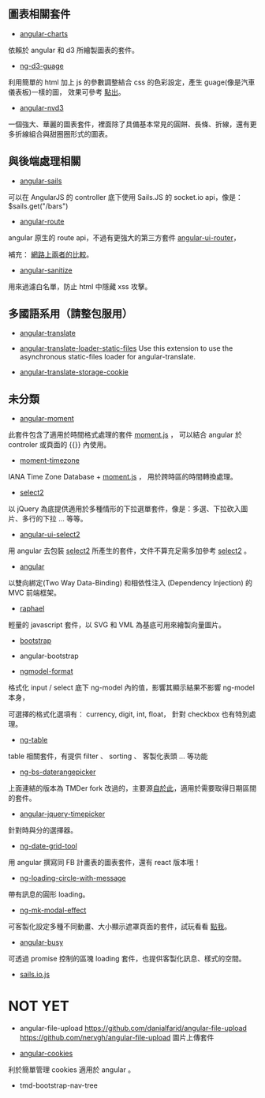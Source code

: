 ## 圖表相關套件

* [angular-charts](https://github.com/chinmaymk/angular-charts/)

依賴於 angular 和 d3 所繪製圖表的套件。

* [ng-d3-guage](https://github.com/malikid/ng-d3-guage)

利用簡單的 html 加上 js 的參數調整結合 css 的色彩設定，產生 guage(像是汽車儀表板)一樣的圖， 效果可參考 [點出](http://codepen.io/jaketrent/pen/eloGk)。

* [angular-nvd3](http://krispo.github.io/angular-nvd3/#/)

一個強大、華麗的圖表套件，裡面除了具備基本常見的圓餅、長條、折線，還有更多折線組合與甜圈圈形式的圖表。

## 與後端處理相關


* [angular-sails](https://github.com/janpantel/angular-sails)

可以在 AngularJS 的 controller 底下使用 Sails.JS 的 socket.io api，像是：$sails.get("/bars")

* [angular-route](https://github.com/angular/bower-angular-route)

angular 原生的 route api，不過有更強大的第三方套件 [angular-ui-router](https://github.com/angular-ui/ui-router)，

補充： [網路上兩者的比較](http://stackoverflow.com/questions/21023763/difference-between-angular-route-and-angular-ui-router)。

* [angular-sanitize](https://docs.angularjs.org/api/ngSanitize)

用來過濾白名單，防止 html 中隱藏 xss 攻擊。

## 多國語系用（請整包服用）

* [angular-translate](http://angular-translate.github.io/)

* [angular-translate-loader-static-files](https://github.com/sbarysiuk/angular-translate-loader-static-files)
Use this extension to use the asynchronous static-files loader for angular-translate.

* [angular-translate-storage-cookie](https://github.com/webjars/angular-translate-storage-cookie)



## 未分類

* [angular-moment](https://github.com/urish/angular-moment)

此套件包含了適用於時間格式處理的套件 [moment.js](http://momentjs.com/) ， 可以結合 angular 於 controler 或頁面的 {{}} 內使用。

* [moment-timezone](https://github.com/moment/moment-timezone)

IANA Time Zone Database + [moment.js](http://momentjs.com/) ， 用於跨時區的時間轉換處理。

* [select2](https://select2.github.io/)

以 jQuery 為底提供適用於多種情形的下拉選單套件，像是：多選、下拉砍入圖片、多行的下拉 ... 等等。

* [angular-ui-select2](https://github.com/angular-ui/ui-select2)

用 angular 去包裝 [select2](https://select2.github.io/) 所產生的套件，文件不算充足需多加參考 [select2](https://select2.github.io/) 。


* [angular](https://angularjs.org/)

以雙向綁定(Two Way Data-Binding) 和相依性注入  (Dependency Injection) 的 MVC 前端框架。

* [raphael](https://github.com/DmitryBaranovskiy/raphael)

輕量的 javascript 套件，以 SVG 和 VML 為基底可用來繪製向量圖片。

* [bootstrap](http://getbootstrap.com/css/)

* angular-bootstrap

* [ngmodel-format](https://github.com/greengerong/ngmodel-format)

格式化 input / select 底下 ng-model 內的值，影響其顯示結果不影響 ng-model 本身，

可選擇的格式化選項有： currency, digit, int, float， 針對 checkbox 也有特別處理。


* [ng-table](http://bazalt-cms.com/ng-table/)

table 相關套件，有提供 filter 、 sorting 、 客製化表頭 ... 等功能

* [ng-bs-daterangepicker](https://github.com/TMDer/ng-bs-daterangepicker.git#e4e45c78cf6d5b3ca5fcf931a3118d4e943b852d)

上面連結的版本為 TMDer fork 改過的，主要源[自於此](https://github.com/luisfarzati/ng-bs-daterangepicker)，適用於需要取得日期區間的套件。

* [angular-jquery-timepicker](https://github.com/Recras/angular-jquery-timepicker.git)

針對時與分的選擇器。


* [ng-date-grid-tool](https://github.com/smlsunxie/ng-dateGridTool)

用 angular 撰寫同 FB 計畫表的圖表套件，還有 react 版本哦！

* [ng-loading-circle-with-message](https://github.com/malikid/ng-loading-circle-with-message)

帶有訊息的圓形 loading。

* [ng-mk-modal-effect](https://github.com/malikid/ng-mk-modal-effect.git)

可客製化設定多種不同動畫、大小顯示遮罩頁面的套件，試玩看看 [點我](http://malikid.github.io/ng-mk-modal-effect/example/)。

* [angular-busy](https://github.com/cgross/angular-busy)

可透過 promise 控制的區塊 loading 套件，也提供客製化訊息、樣式的空間。

* [sails.io.js](https://github.com/balderdashy/sails.io.js)

# NOT YET


* angular-file-upload
https://github.com/danialfarid/angular-file-upload
https://github.com/nervgh/angular-file-upload
圖片上傳套件

* [angular-cookies](https://github.com/angularifyjs/angular-cookies)

利於簡單管理 cookies 適用於 angular 。

* tmd-bootstrap-nav-tree

